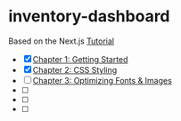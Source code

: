 # inventory-dashboard
Based on the Next.js [Tutorial](https://nextjs.org/learn/dashboard-app)

- [x] [Chapter 1: Getting Started](https://nextjs.org/learn/dashboard-app/getting-started)
- [x] [Chapter 2: CSS Styling](https://nextjs.org/learn/dashboard-app/css-styling)
- [ ] [Chapter 3: Optimizing Fonts & Images](https://nextjs.org/learn/dashboard-app/optimizing-fonts-images)
- [ ]
- [ ]
- [ ]